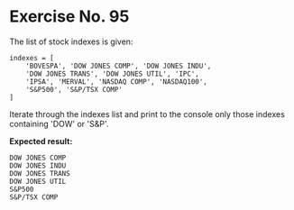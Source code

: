 # Exercise No. 95

The list of stock indexes is given:


    indexes = [
        'BOVESPA', 'DOW JONES COMP', 'DOW JONES INDU',
        'DOW JONES TRANS', 'DOW JONES UTIL', 'IPC',
        'IPSA', 'MERVAL', 'NASDAQ COMP', 'NASDAQ100',
        'S&P500', 'S&P/TSX COMP'
    ]


Iterate through the indexes list and print to the console only those indexes containing 'DOW' or 'S&P'.


**Expected result:**


    DOW JONES COMP
    DOW JONES INDU
    DOW JONES TRANS
    DOW JONES UTIL
    S&P500
    S&P/TSX COMP